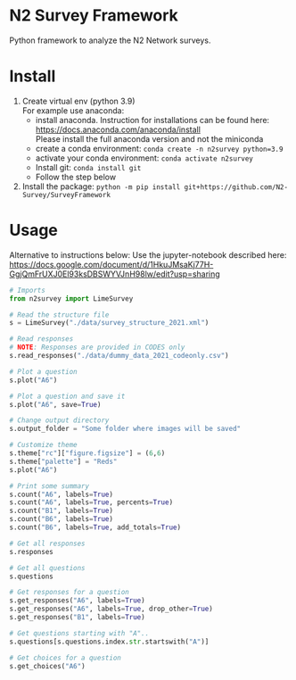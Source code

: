 # N2 Survey Framework
Python framework to analyze the N2 Network surveys.


# Install

1. Create virtual env (python 3.9) <br /> 
   For example use anaconda:
      - install anaconda. Instruction for installations can be found here: https://docs.anaconda.com/anaconda/install  <br /> 
        Please install the full anaconda version and not the miniconda
      - create a conda environment: ```conda create -n n2survey python=3.9```
      - activate your conda environment: ```conda activate n2survey```
      - Install git: ```conda install git```
      - Follow the step below
2. Install the package: `python -m pip install git+https://github.com/N2-Survey/SurveyFramework`

# Usage 

Alternative to instructions below: Use the jupyter-notebook described here: https://docs.google.com/document/d/1HkuJMsaKj77H-GgjQmFrUXJ0El93ksDBSWYVJnH98lw/edit?usp=sharing

```python
# Imports
from n2survey import LimeSurvey

# Read the structure file
s = LimeSurvey("./data/survey_structure_2021.xml")

# Read responses
# NOTE: Responses are provided in CODES only
s.read_responses("./data/dummy_data_2021_codeonly.csv")

# Plot a question
s.plot("A6")

# Plot a question and save it
s.plot("A6", save=True)

# Change output directory
s.output_folder = "Some folder where images will be saved"

# Customize theme
s.theme["rc"]["figure.figsize"] = (6,6)
s.theme["palette"] = "Reds"
s.plot("A6")

# Print some summary
s.count("A6", labels=True)
s.count("A6", labels=True, percents=True)
s.count("B1", labels=True)
s.count("B6", labels=True)
s.count("B6", labels=True, add_totals=True)

# Get all responses
s.responses

# Get all questions
s.questions

# Get responses for a question
s.get_responses("A6", labels=True)
s.get_responses("A6", labels=True, drop_other=True)
s.get_responses("B1", labels=True)

# Get questions starting with "A"..
s.questions[s.questions.index.str.startswith("A")]

# Get choices for a question
s.get_choices("A6")
```
